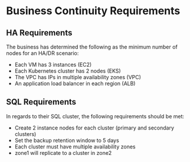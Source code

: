  # Business Continuity Requirements
 ## HA Requirements
 The business has determined the following as the minimum number of nodes for an HA/DR scenario:
- Each VM has 3 instances (EC2)
- Each Kubernetes cluster has 2 nodes (EKS)
- The VPC has IPs in multiple availability zones (VPC)
- An application load balancer in each region (ALB)

## SQL Requirements
In regards to their SQL cluster, the following requirements should be met:
- Create 2 instance nodes for each cluster (primary and secondary clusters)
- Set the backup retention window to 5 days
- Each cluster must have multiple availability zones
- zone1 will replicate to a cluster in zone2
